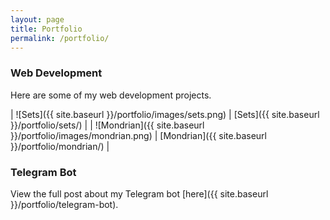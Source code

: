 ```yaml
---
layout: page
title: Portfolio
permalink: /portfolio/
---
```


### Web Development

Here are some of my web development projects.

| ![Sets]({{ site.baseurl }}/portfolio/images/sets.png) | [Sets]({{ site.baseurl }}/portfolio/sets/) |
| ![Mondrian]({{ site.baseurl }}/portfolio/images/mondrian.png) | [Mondrian]({{ site.baseurl }}/portfolio/mondrian/) |

### Telegram Bot

View the full post about my Telegram bot [here]({{ site.baseurl }}/portfolio/telegram-bot).